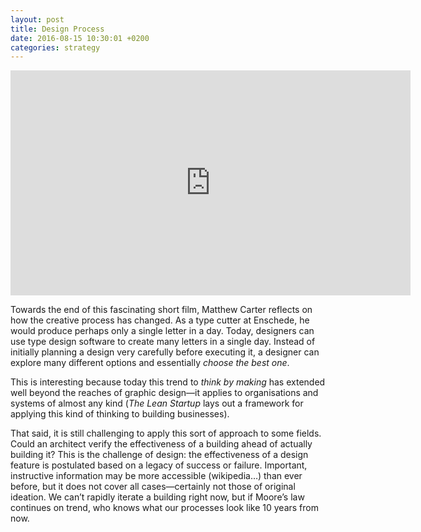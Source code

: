 ```yaml
---
layout: post
title: Design Process
date: 2016-08-15 10:30:01 +0200
categories: strategy
---
```


<iframe src="https://player.vimeo.com/video/138762227" width="640" height="360" frameborder="0" webkitallowfullscreen mozallowfullscreen allowfullscreen></iframe>

Towards the end of this fascinating short film, Matthew Carter reflects on how the creative process has changed. As a type cutter at Enschede, he would produce perhaps only a single letter in a day. Today, designers can use type design software to create many letters in a single day. Instead of initially planning a design very carefully before executing it, a designer can explore many different options and essentially *choose the best one*.

This is interesting because today this trend to *think by making* has extended well beyond the reaches of graphic design—it applies to organisations and systems of almost any kind (*The Lean Startup* lays out a framework for applying this kind of thinking to building businesses). 

That said, it is still challenging to apply this sort of approach to some fields. Could an architect verify the effectiveness of a building ahead of actually building it? This is the challenge of design: the effectiveness of a design feature is postulated based on a legacy of success or failure. Important, instructive information may be more accessible (wikipedia…) than ever before, but it does not cover all cases—certainly not those of original ideation. We can’t rapidly iterate a building right now, but if Moore’s law continues on trend, who knows what our processes look like 10 years from now. 
